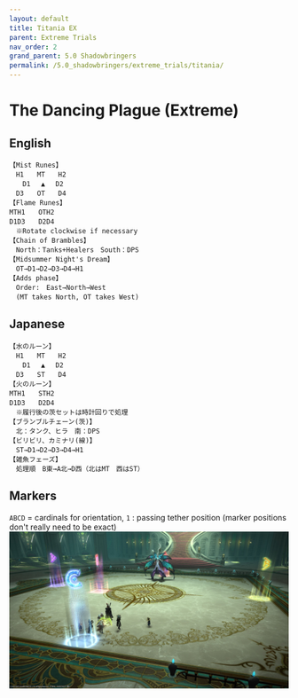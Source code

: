```yaml
---
layout: default
title: Titania EX
parent: Extreme Trials
nav_order: 2
grand_parent: 5.0 Shadowbringers
permalink: /5.0_shadowbringers/extreme_trials/titania/
---
```


# The Dancing Plague (Extreme)

## English
```
【Mist Runes】
　H1　　MT　　H2
　　D1 　▲　 D2
　D3　　OT　　D4
【Flame Runes】
MTH1　　OTH2
D1D3　　D2D4
　※Rotate clockwise if necessary
【Chain of Brambles】
　North：Tanks+Healers　South：DPS
【Midsummer Night's Dream】
　OT→D1→D2→D3→D4→H1
【Adds phase】
　Order:　East→North→West
　(MT takes North, OT takes West)
```

## Japanese
```
【水のルーン】
　H1　　MT　　H2
　　D1 　▲　 D2
　D3　　ST　　D4
【火のルーン】
MTH1　　STH2
D1D3　　D2D4
　※履行後の茨セットは時計回りで処理
【ブランブルチェーン(茨)】
　北：タンク、ヒラ　南：DPS
【ビリビリ、カミナリ(線)】
　ST→D1→D2→D3→D4→H1
【雑魚フェーズ】
　処理順　B東→A北→D西（北はMT　西はST）
```

## Markers

`ABCD` = cardinals for orientation, `1` : passing tether position
(marker positions don't really need to be exact)
![](images/markers.jpg)